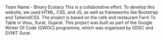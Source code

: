 Team Name - Binary Ecstacy
This is a collaborative effort. To develop this website, we used HTML, CSS, and JS, as well as frameworks like Bootstrap and TailwindCSS.
The project is based on the cafe and restaurant Farm To Table in Vesu, Surat, Gujarat. This project was built as part of the Google Winter Of Code (GWOC) programme, which was organised by GDSC and SVNIT Surat.
